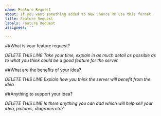 ```yaml
---
name: Feature Request
about: If you want something added to New Chance RP use this format.
title: Feature Request
labels: Feature Request
assignees: ''

---
```


##What is your feature request?

*DELETE THIS LINE Take your time, explain in as much detail as possible as to what you think could be a good feature for the server.*

##What are the benefits of your idea?

*DELETE THIS LINE Explain how you think the server will benefit from the idea*

##Anything to support your idea?

*DELETE THIS LINE Is there anything you can add which will help sell your idea, pictures, diagrams etc?*

